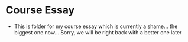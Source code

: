 # Course Essay 
* This is folder for my course essay which is currently a shame... the biggest one now... Sorry, we will be right back with a better one later
